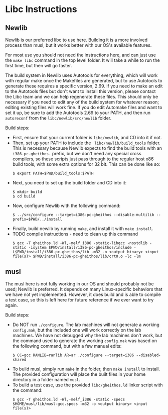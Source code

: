 # Libc Instructions

## Newlib

Newlib is our preferred libc to use here. Building it is a more involved process than musl, but it works better with our OS's available features.

For most use you should not need the instructions here, and can just use the `make libc` command in the top level folder. It will take a while to run the first time, but then will go faster.

The build system in Newlib uses Autotools for everything, which will work with regular make once the Makefiles are generated, but to use Autotools to generate these requires a specific version, 2.69. If you need to make an edit to the Autotools files but don't want to install this version, please contact the Libc team and we can help regenerate these files. This should only be necessary if you need to edit any of the build system for whatever reason; editing existing files will work fine. If you do edit Automake files and want to set it up, be sure to add the Autotools 2.69 to your PATH, and then run `autoreconf` from the `libc/newlib/src/newlib` folder.

Build steps:

-   First, ensure that your current folder is `libc/newlib`, and CD into it if not.
-   Then, set up your PATH to include the ` libc/newlib/build_tools` folder. This is necessary because Newlib expects to find the build tools with an `i386-pc-gheithos-` prefix, but we don't need any special cross compilers, so these scripts just pass through to the regular host x86 build tools, with some extra options for 32 bit. This can be done like so:
    ```
    $ export PATH=$PWD/build_tools:$PATH
    ```
-   Next, you need to set up the build folder and CD into it:
    ```
    $ mkdir build
    $ cd build
    ```
-   Now, configure Newlib with the following command:
    ```
    $ ../src/configure --target=i386-pc-gheithos --disable-multilib --prefix=$PWD/../install
    ```
-   Finally, build newlib by running `make`, and install it with `make install`.
-   TODO compile instructions - need to clean up this command
    ```
    $ gcc -T gheithos.ld -Wl,-melf_i386 -static-libgcc -nostdlib -static -isystem $PWD/install/i386-pc-gheithos/include -L$PWD/install/i386-pc-gheithos/lib -m32 -o <output binary> <input file(s)> $PWD/install/i386-pc-gheithos/lib/crt0.o -lc -lm
    ```

## musl

The musl here is not fully working in our OS and should probably not be used; Newlib is preferred. It depends on many Linux-specific behaviors that we have not yet implemented. However, it does build and is able to compile a test case, so this is left here for future reference if we ever want to try again.

Build steps:

-   Do NOT run `./configure`. The lab machines will not generate a working `config.mak`, but the included one will work correctly on the lab machines. We have not debugged why the lab machines don't work, but the command used to generate the working `config.mak` was based on the following command, but with a few manual edits:
    ```
    $ CC=gcc RANLIB=ranlib AR=ar ./configure --target=i386 --disabled-shared
    ```
-   To build musl, simply run `make` in the folder, then `make install` to install. The provided configuration will place the built files in your home directory in a folder named `musl`.
-   To build a test case, use the provided `libc/gheithos.ld` linker script with the command:
    ```
    $ gcc -T gheithos.ld -Wl,-melf_i386 -static -specs $HOME/musl/lib/musl-gcc.specs -m32 -o <output binary> <input file(s)>
    ```
